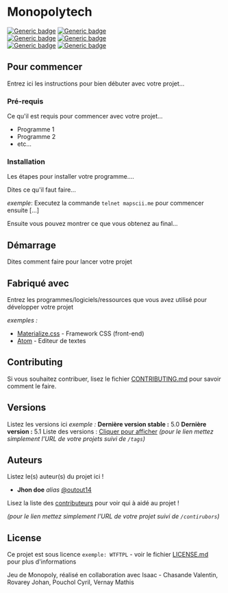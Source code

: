# Monopolytech
[![Generic badge](https://img.shields.io/badge/Type-Game-black.svg)]()
[![Generic badge](https://img.shields.io/badge/Players-4-black.svg)]()
<br/>
[![Generic badge](https://img.shields.io/badge/Language-C-green.svg)](https://fr.wikipedia.org/wiki/C_(langage))
[![Generic badge](https://img.shields.io/badge/Made_With-SDL_1.2.15-green.svg)](https://www.libsdl.org/download-1.2.php)
<br/>
[![Generic badge](https://img.shields.io/badge/Helped_by-OpenClassrooms_for_SDL-red.svg)](https://www.libsdl.org/download-1.2.php)
[![Generic badge](https://img.shields.io/badge/Helped_by-OpenClassrooms_for_GITHUB-red.svg)](https://www.libsdl.org/download-1.2.php)
## Pour commencer

Entrez ici les instructions pour bien débuter avec votre projet...

### Pré-requis

Ce qu'il est requis pour commencer avec votre projet...

- Programme 1
- Programme 2
- etc...

### Installation

Les étapes pour installer votre programme....

Dites ce qu'il faut faire...

_exemple_: Executez la commande ``telnet mapscii.me`` pour commencer ensuite [...]


Ensuite vous pouvez montrer ce que vous obtenez au final...

## Démarrage

Dites comment faire pour lancer votre projet

## Fabriqué avec

Entrez les programmes/logiciels/ressources que vous avez utilisé pour développer votre projet

_exemples :_
* [Materialize.css](http://materializecss.com) - Framework CSS (front-end)
* [Atom](https://atom.io/) - Editeur de textes

## Contributing

Si vous souhaitez contribuer, lisez le fichier [CONTRIBUTING.md](https://example.org) pour savoir comment le faire.

## Versions
Listez les versions ici 
_exemple :_
**Dernière version stable :** 5.0
**Dernière version :** 5.1
Liste des versions : [Cliquer pour afficher](https://github.com/your/project-name/tags)
_(pour le lien mettez simplement l'URL de votre projets suivi de ``/tags``)_

## Auteurs
Listez le(s) auteur(s) du projet ici !
* **Jhon doe** _alias_ [@outout14](https://github.com/outout14)

Lisez la liste des [contributeurs](https://github.com/your/project/contributors) pour voir qui à aidé au projet !

_(pour le lien mettez simplement l'URL de votre projet suivi de ``/contirubors``)_

## License

Ce projet est sous licence ``exemple: WTFTPL`` - voir le fichier [LICENSE.md](LICENSE.md) pour plus d'informations

Jeu de Monopoly, réalisé en collaboration avec Isaac - Chasande Valentin, Rovarey Johan, Pouchol Cyril, Vernay Mathis
